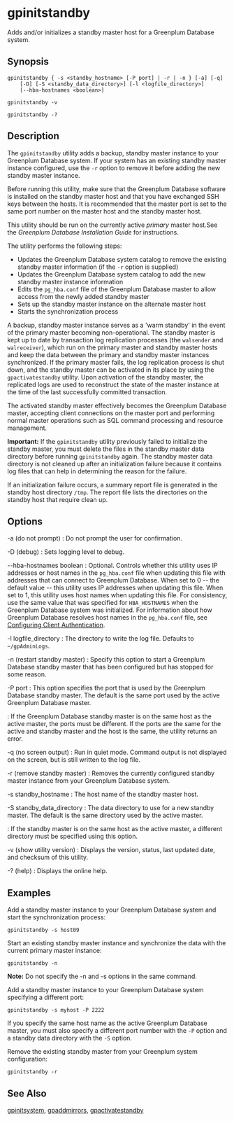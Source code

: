 # gpinitstandby 

Adds and/or initializes a standby master host for a Greenplum Database system.

## <a id="section2"></a>Synopsis 

```
gpinitstandby { -s <standby_hostname> [-P port] | -r | -n } [-a] [-q] 
    [-D] [-S <standby_data_directory>] [-l <logfile_directory>] 
    [--hba-hostnames <boolean>] 

gpinitstandby -v 

gpinitstandby -?
```

## <a id="section3"></a>Description 

The `gpinitstandby` utility adds a backup, standby master instance to your Greenplum Database system. If your system has an existing standby master instance configured, use the `-r` option to remove it before adding the new standby master instance.

Before running this utility, make sure that the Greenplum Database software is installed on the standby master host and that you have exchanged SSH keys between the hosts. It is recommended that the master port is set to the same port number on the master host and the standby master host.

This utility should be run on the currently active *primary* master host.See the *Greenplum Database Installation Guide* for instructions.

The utility performs the following steps:

-   Updates the Greenplum Database system catalog to remove the existing standby master information \(if the `-r` option is supplied\)
-   Updates the Greenplum Database system catalog to add the new standby master instance information
-   Edits the `pg_hba.conf` file of the Greenplum Database master to allow access from the newly added standby master
-   Sets up the standby master instance on the alternate master host
-   Starts the synchronization process

A backup, standby master instance serves as a 'warm standby' in the event of the primary master becoming non-operational. The standby master is kept up to date by transaction log replication processes \(the `walsender` and `walreceiver`\), which run on the primary master and standby master hosts and keep the data between the primary and standby master instances synchronized. If the primary master fails, the log replication process is shut down, and the standby master can be activated in its place by using the `gpactivatestandby` utility. Upon activation of the standby master, the replicated logs are used to reconstruct the state of the master instance at the time of the last successfully committed transaction.

The activated standby master effectively becomes the Greenplum Database master, accepting client connections on the master port and performing normal master operations such as SQL command processing and resource management.

**Important:** If the `gpinitstandby` utility previously failed to initialize the standby master, you must delete the files in the standby master data directory before running `gpinitstandby` again. The standby master data directory is not cleaned up after an initialization failure because it contains log files that can help in determining the reason for the failure.

If an initialization failure occurs, a summary report file is generated in the standby host directory `/tmp`. The report file lists the directories on the standby host that require clean up.

## <a id="section4"></a>Options 

-a \(do not prompt\)
:   Do not prompt the user for confirmation.

-D \(debug\)
:   Sets logging level to debug.

--hba-hostnames boolean
:   Optional. Controls whether this utility uses IP addresses or host names in the `pg_hba.conf` file when updating this file with addresses that can connect to Greenplum Database. When set to 0 -- the default value -- this utility uses IP addresses when updating this file. When set to 1, this utility uses host names when updating this file. For consistency, use the same value that was specified for `HBA_HOSTNAMES` when the Greenplum Database system was initialized. For information about how Greenplum Database resolves host names in the `pg_hba.conf` file, see [Configuring Client Authentication](../../admin_guide/client_auth.html).

-l logfile\_directory
:   The directory to write the log file. Defaults to `~/gpAdminLogs`.

-n \(restart standby master\)
:   Specify this option to start a Greenplum Database standby master that has been configured but has stopped for some reason.

-P port
:   This option specifies the port that is used by the Greenplum Database standby master. The default is the same port used by the active Greenplum Database master.

:   If the Greenplum Database standby master is on the same host as the active master, the ports must be different. If the ports are the same for the active and standby master and the host is the same, the utility returns an error.

-q \(no screen output\)
:   Run in quiet mode. Command output is not displayed on the screen, but is still written to the log file.

-r \(remove standby master\)
:   Removes the currently configured standby master instance from your Greenplum Database system.

-s standby\_hostname
:   The host name of the standby master host.

-S standby\_data\_directory
:   The data directory to use for a new standby master. The default is the same directory used by the active master.

:   If the standby master is on the same host as the active master, a different directory must be specified using this option.

-v \(show utility version\)
:   Displays the version, status, last updated date, and checksum of this utility.

-? \(help\)
:   Displays the online help.

## <a id="section5"></a>Examples 

Add a standby master instance to your Greenplum Database system and start the synchronization process:

```
gpinitstandby -s host09
```

Start an existing standby master instance and synchronize the data with the current primary master instance:

```
gpinitstandby -n
```

**Note:** Do not specify the -n and -s options in the same command.

Add a standby master instance to your Greenplum Database system specifying a different port:

```
gpinitstandby -s myhost -P 2222
```

If you specify the same host name as the active Greenplum Database master, you must also specify a different port number with the `-P` option and a standby data directory with the `-S` option.

Remove the existing standby master from your Greenplum system configuration:

```
gpinitstandby -r
```

## <a id="section6"></a>See Also 

[gpinitsystem](gpinitsystem.html), [gpaddmirrors](gpaddmirrors.html), [gpactivatestandby](gpactivatestandby.html)

